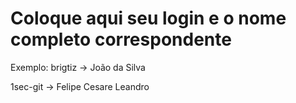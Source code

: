 # Coloque aqui seu login e o nome completo correspondente

Exemplo: brigtiz -> João da Silva

1sec-git -> Felipe Cesare Leandro 
